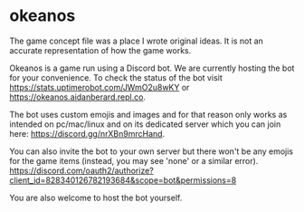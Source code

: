 # okeanos

The game concept file was a place I wrote original ideas. It is not an accurate representation of how the game works.

Okeanos is a game run using a Discord bot. We are currently hosting the bot for your convenience. To check the status of the bot visit https://stats.uptimerobot.com/JWmO2u8wKY or https://okeanos.aidanberard.repl.co. 

The bot uses custom emojis and images and for that reason only works as intended on pc/mac/linux and on its dedicated server which you can join here: https://discord.gg/nrXBn9mrcHand. 

You can also invite the bot to your own server but there won't be any emojis for the game items (instead, you may see 'none' or a similar error). 
https://discord.com/oauth2/authorize?client_id=828340126782193684&scope=bot&permissions=8

You are also welcome to host the bot yourself.

